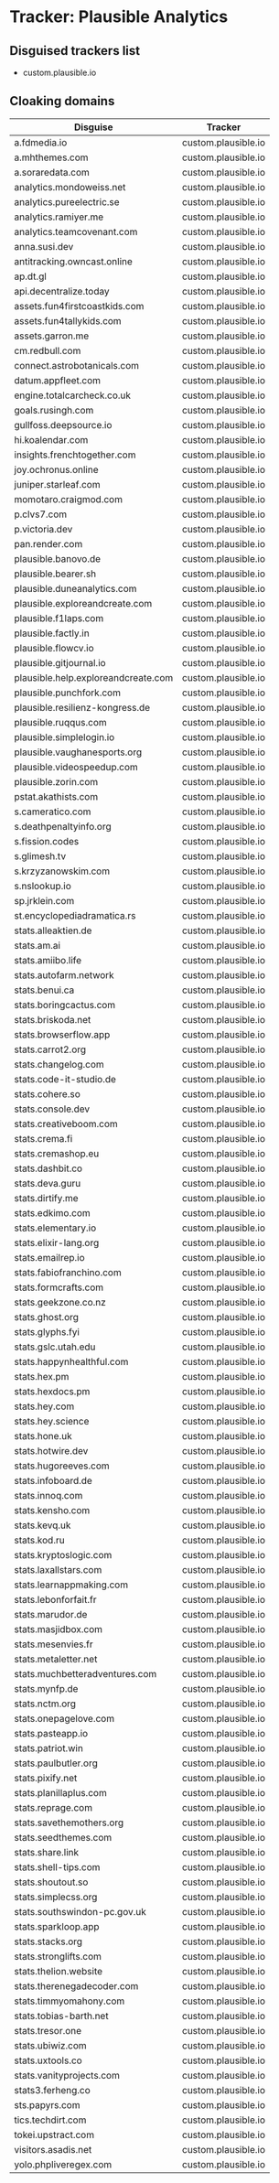 # Tracker: Plausible Analytics

## Disguised trackers list

* custom.plausible.io

## Cloaking domains

| Disguise | Tracker |
| ---- | ---- |
| a.fdmedia.io | custom.plausible.io |
| a.mhthemes.com | custom.plausible.io |
| a.soraredata.com | custom.plausible.io |
| analytics.mondoweiss.net | custom.plausible.io |
| analytics.pureelectric.se | custom.plausible.io |
| analytics.ramiyer.me | custom.plausible.io |
| analytics.teamcovenant.com | custom.plausible.io |
| anna.susi.dev | custom.plausible.io |
| antitracking.owncast.online | custom.plausible.io |
| ap.dt.gl | custom.plausible.io |
| api.decentralize.today | custom.plausible.io |
| assets.fun4firstcoastkids.com | custom.plausible.io |
| assets.fun4tallykids.com | custom.plausible.io |
| assets.garron.me | custom.plausible.io |
| cm.redbull.com | custom.plausible.io |
| connect.astrobotanicals.com | custom.plausible.io |
| datum.appfleet.com | custom.plausible.io |
| engine.totalcarcheck.co.uk | custom.plausible.io |
| goals.rusingh.com | custom.plausible.io |
| gullfoss.deepsource.io | custom.plausible.io |
| hi.koalendar.com | custom.plausible.io |
| insights.frenchtogether.com | custom.plausible.io |
| joy.ochronus.online | custom.plausible.io |
| juniper.starleaf.com | custom.plausible.io |
| momotaro.craigmod.com | custom.plausible.io |
| p.clvs7.com | custom.plausible.io |
| p.victoria.dev | custom.plausible.io |
| pan.render.com | custom.plausible.io |
| plausible.banovo.de | custom.plausible.io |
| plausible.bearer.sh | custom.plausible.io |
| plausible.duneanalytics.com | custom.plausible.io |
| plausible.exploreandcreate.com | custom.plausible.io |
| plausible.f1laps.com | custom.plausible.io |
| plausible.factly.in | custom.plausible.io |
| plausible.flowcv.io | custom.plausible.io |
| plausible.gitjournal.io | custom.plausible.io |
| plausible.help.exploreandcreate.com | custom.plausible.io |
| plausible.punchfork.com | custom.plausible.io |
| plausible.resilienz-kongress.de | custom.plausible.io |
| plausible.ruqqus.com | custom.plausible.io |
| plausible.simplelogin.io | custom.plausible.io |
| plausible.vaughanesports.org | custom.plausible.io |
| plausible.videospeedup.com | custom.plausible.io |
| plausible.zorin.com | custom.plausible.io |
| pstat.akathists.com | custom.plausible.io |
| s.cameratico.com | custom.plausible.io |
| s.deathpenaltyinfo.org | custom.plausible.io |
| s.fission.codes | custom.plausible.io |
| s.glimesh.tv | custom.plausible.io |
| s.krzyzanowskim.com | custom.plausible.io |
| s.nslookup.io | custom.plausible.io |
| sp.jrklein.com | custom.plausible.io |
| st.encyclopediadramatica.rs | custom.plausible.io |
| stats.alleaktien.de | custom.plausible.io |
| stats.am.ai | custom.plausible.io |
| stats.amiibo.life | custom.plausible.io |
| stats.autofarm.network | custom.plausible.io |
| stats.benui.ca | custom.plausible.io |
| stats.boringcactus.com | custom.plausible.io |
| stats.briskoda.net | custom.plausible.io |
| stats.browserflow.app | custom.plausible.io |
| stats.carrot2.org | custom.plausible.io |
| stats.changelog.com | custom.plausible.io |
| stats.code-it-studio.de | custom.plausible.io |
| stats.cohere.so | custom.plausible.io |
| stats.console.dev | custom.plausible.io |
| stats.creativeboom.com | custom.plausible.io |
| stats.crema.fi | custom.plausible.io |
| stats.cremashop.eu | custom.plausible.io |
| stats.dashbit.co | custom.plausible.io |
| stats.deva.guru | custom.plausible.io |
| stats.dirtify.me | custom.plausible.io |
| stats.edkimo.com | custom.plausible.io |
| stats.elementary.io | custom.plausible.io |
| stats.elixir-lang.org | custom.plausible.io |
| stats.emailrep.io | custom.plausible.io |
| stats.fabiofranchino.com | custom.plausible.io |
| stats.formcrafts.com | custom.plausible.io |
| stats.geekzone.co.nz | custom.plausible.io |
| stats.ghost.org | custom.plausible.io |
| stats.glyphs.fyi | custom.plausible.io |
| stats.gslc.utah.edu | custom.plausible.io |
| stats.happynhealthful.com | custom.plausible.io |
| stats.hex.pm | custom.plausible.io |
| stats.hexdocs.pm | custom.plausible.io |
| stats.hey.com | custom.plausible.io |
| stats.hey.science | custom.plausible.io |
| stats.hone.uk | custom.plausible.io |
| stats.hotwire.dev | custom.plausible.io |
| stats.hugoreeves.com | custom.plausible.io |
| stats.infoboard.de | custom.plausible.io |
| stats.innoq.com | custom.plausible.io |
| stats.kensho.com | custom.plausible.io |
| stats.kevq.uk | custom.plausible.io |
| stats.kod.ru | custom.plausible.io |
| stats.kryptoslogic.com | custom.plausible.io |
| stats.laxallstars.com | custom.plausible.io |
| stats.learnappmaking.com | custom.plausible.io |
| stats.lebonforfait.fr | custom.plausible.io |
| stats.marudor.de | custom.plausible.io |
| stats.masjidbox.com | custom.plausible.io |
| stats.mesenvies.fr | custom.plausible.io |
| stats.metaletter.net | custom.plausible.io |
| stats.muchbetteradventures.com | custom.plausible.io |
| stats.mynfp.de | custom.plausible.io |
| stats.nctm.org | custom.plausible.io |
| stats.onepagelove.com | custom.plausible.io |
| stats.pasteapp.io | custom.plausible.io |
| stats.patriot.win | custom.plausible.io |
| stats.paulbutler.org | custom.plausible.io |
| stats.pixify.net | custom.plausible.io |
| stats.planillaplus.com | custom.plausible.io |
| stats.reprage.com | custom.plausible.io |
| stats.savethemothers.org | custom.plausible.io |
| stats.seedthemes.com | custom.plausible.io |
| stats.share.link | custom.plausible.io |
| stats.shell-tips.com | custom.plausible.io |
| stats.shoutout.so | custom.plausible.io |
| stats.simplecss.org | custom.plausible.io |
| stats.southswindon-pc.gov.uk | custom.plausible.io |
| stats.sparkloop.app | custom.plausible.io |
| stats.stacks.org | custom.plausible.io |
| stats.stronglifts.com | custom.plausible.io |
| stats.thelion.website | custom.plausible.io |
| stats.therenegadecoder.com | custom.plausible.io |
| stats.timmyomahony.com | custom.plausible.io |
| stats.tobias-barth.net | custom.plausible.io |
| stats.tresor.one | custom.plausible.io |
| stats.ubiwiz.com | custom.plausible.io |
| stats.uxtools.co | custom.plausible.io |
| stats.vanityprojects.com | custom.plausible.io |
| stats3.ferheng.co | custom.plausible.io |
| sts.papyrs.com | custom.plausible.io |
| tics.techdirt.com | custom.plausible.io |
| tokei.upstract.com | custom.plausible.io |
| visitors.asadis.net | custom.plausible.io |
| yolo.phpliveregex.com | custom.plausible.io |
